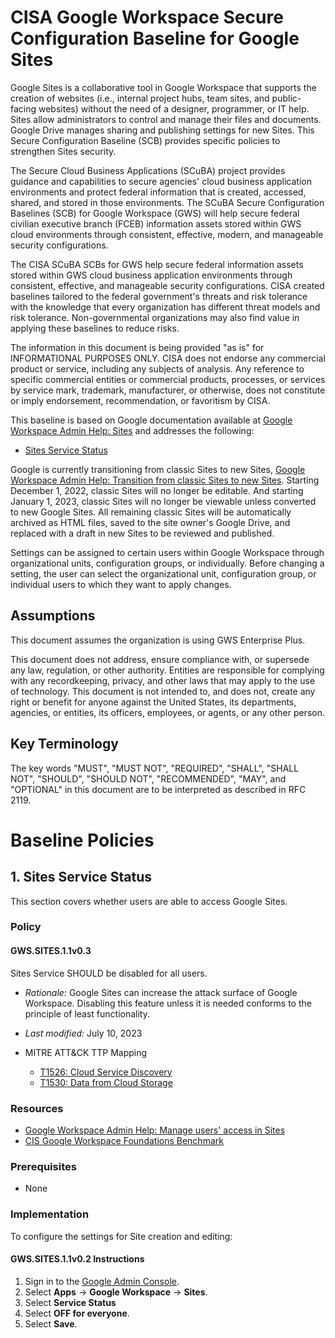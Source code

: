 # CISA Google Workspace Secure Configuration Baseline for Google Sites

Google Sites is a collaborative tool in Google Workspace that supports the creation of websites (i.e., internal project hubs, team sites, and public-facing websites) without the need of a designer, programmer, or IT help. Sites allow administrators to control and manage their files and documents. Google Drive manages sharing and publishing settings for new Sites. This Secure Configuration Baseline (SCB) provides specific policies to strengthen Sites security.

The Secure Cloud Business Applications (SCuBA) project provides guidance and capabilities to secure agencies' cloud business application environments and protect federal information that is created, accessed, shared, and stored in those environments. The SCuBA Secure Configuration Baselines (SCB) for Google Workspace (GWS) will help secure federal civilian executive branch (FCEB) information assets stored within GWS cloud environments through consistent, effective, modern, and manageable security configurations.

The CISA SCuBA SCBs for GWS help secure federal information assets stored within GWS cloud business application environments through consistent, effective, and manageable security configurations. CISA created baselines tailored to the federal government's threats and risk tolerance with the knowledge that every organization has different threat models and risk tolerance. Non-governmental organizations may also find value in applying these baselines to reduce risks.

The information in this document is being provided "as is" for INFORMATIONAL PURPOSES ONLY. CISA does not endorse any commercial product or service, including any subjects of analysis. Any reference to specific commercial entities or commercial products, processes, or services by service mark, trademark, manufacturer, or otherwise, does not constitute or imply endorsement, recommendation, or favoritism by CISA.

This baseline is based on Google documentation available at [Google Workspace Admin Help: Sites](https://support.google.com/a/topic/6385920?hl=en&ref_topic=9197) and addresses the following:

-   [Sites Service Status](#1-sites-service-status)

Google is currently transitioning from classic Sites to new Sites, [Google Workspace Admin Help: Transition from classic Sites to new Sites](https://support.google.com/a/answer/9958187?hl=en&ref_topic=25684#zippy=%2Cstarting-july-previously-january-classic-sites-transition%2Cstarting-june-previously-december-editing-of-remaining-classic-sites-will-be-disabled). Starting December 1, 2022, classic Sites will no longer be editable. And starting January 1, 2023, classic Sites will no longer be viewable unless converted to new Google Sites. All remaining classic Sites will be automatically archived as HTML files, saved to the site owner's Google Drive, and replaced with a draft in new Sites to be reviewed and published.

Settings can be assigned to certain users within Google Workspace through organizational units, configuration groups, or individually. Before changing a setting, the user can select the organizational unit, configuration group, or individual users to which they want to apply changes.

## Assumptions

This document assumes the organization is using GWS Enterprise Plus.

This document does not address, ensure compliance with, or supersede any law, regulation, or other authority.  Entities are responsible for complying with any recordkeeping, privacy, and other laws that may apply to the use of technology.  This document is not intended to, and does not, create any right or benefit for anyone against the United States, its departments, agencies, or entities, its officers, employees, or agents, or any other person.

## Key Terminology

The key words "MUST", "MUST NOT", "REQUIRED", "SHALL", "SHALL NOT", "SHOULD", "SHOULD NOT", "RECOMMENDED", "MAY", and "OPTIONAL" in this document are to be interpreted as described in RFC 2119.

# Baseline Policies

## 1. Sites Service Status

This section covers whether users are able to access Google Sites.

### Policy

#### GWS.SITES.1.1v0.3
Sites Service SHOULD be disabled for all users.

- _Rationale:_ Google Sites can increase the attack surface of Google Workspace. Disabling this feature unless it is needed conforms to the principle of least functionality.
- _Last modified:_ July 10, 2023

- MITRE ATT&CK TTP Mapping
  - [T1526: Cloud Service Discovery](https://attack.mitre.org/techniques/T1526/)
  - [T1530: Data from Cloud Storage](https://attack.mitre.org/techniques/T1530/)

### Resources

-   [Google Workspace Admin Help: Manage users' access in Sites](https://support.google.com/a/answer/6399230?hl=en)
-   [CIS Google Workspace Foundations Benchmark](https://www.cisecurity.org/benchmark/google_workspace)

### Prerequisites

-   None

### Implementation

To configure the settings for Site creation and editing:

#### GWS.SITES.1.1v0.2 Instructions
1.  Sign in to the [Google Admin Console](https://admin.google.com).
2.  Select **Apps** -\> **Google Workspace** -\> **Sites**.
3.  Select **Service Status**
4.  Select **OFF for everyone**.
5.  Select **Save**.
